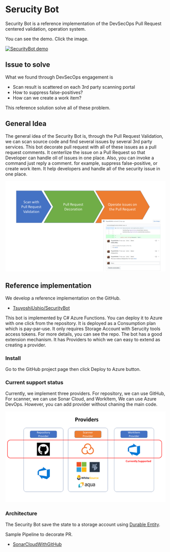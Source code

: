 # Serucity Bot

Security Bot is a reference implementation of the DevSecOps Pull Request centered validation, operation system. 

You can see the demo. Click the image.

[![SecurityBot demo](https://img.youtube.com/vi/_c-dvMDlnsY/0.jpg)](https://www.youtube.com/watch?v=_c-dvMDlnsY)


## Issue to solve 

What we found through DevSecOps engagement is 

* Scan result is scattered on each 3rd party scanning portal
* How to suppress false-positives?
* How can we create a work item? 

This reference solution solve all of these problem. 

## General Idea 

The general idea of the Security Bot is, through the Pull Request Validation, we can scan source code and find several issues by several 3rd party services. 
This bot decorate pull request with all of these issues as a pull request comments. It centerlize the issue on a Pull Request so that Developer can handle oll 
of issues in one place. Also, you can invoke a command just reply a comment. for example, suppress false-positive, or create work item. 
It help developers and handle all of the security issue in one place. 

![Overview](images/SecurityBotOverview.png)

## Reference implementation

We develop a reference implementation on the GitHub. 

* [TsuyoshiUshio/SecurityBot](https://github.com/TsuyoshiUshio/SecurityBot)

This bot is implemented by C# Azure Functions. You can deploy it to Azure with one click from the repository. It is deployed as a Consumption plan which is pay-par-use.
It only requires Storage Account with Serucity tools access tokens. For more details, you can see the repo. The bot has a good extension mechanism. It has Providers to which we can easy to extend as creating a provider.

### Install

Go to the GitHub project page then click Deploy to Azure button. 

### Current support status

Currently, we implement three providers. For repository, we can use GitHub, For scanner, we can use Sonar Cloud, and WorkItem, We can use Azure DevOps. However, you can add provider without chaning the main code. 

![Support status](images/CurrentSupport.png)

### Architecture 

The Security Bot save the state to a storage account using [Durable Entity]().

Sample Pipeline to decorate PR. 
* [SonarCloudWithGitHub](https://dev.azure.com/csedevops/DevSecOps/_apps/hub/ms.vss-ciworkflow.build-ci-hub?_a=edit-build-definition&id=69)
